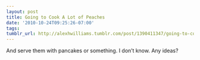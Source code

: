 ```yaml
---
layout: post
title: Going to Cook A Lot of Peaches
date: '2010-10-24T09:25:26-07:00'
tags: 
tumblr_url: http://alexhwilliams.tumblr.com/post/1390411347/going-to-cook-a-lot-of-peaches
---
```

<p>And serve them with pancakes or something. I don&#8217;t know. Any ideas?</p>

